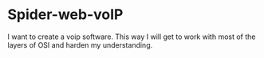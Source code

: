 # Spider-web-voIP
I want to create a voip software. This way I will get to work with most of the layers of OSI and harden my understanding.
